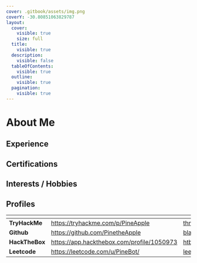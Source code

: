 ```yaml
---
cover: .gitbook/assets/img.png
coverY: -30.80851063829787
layout:
  cover:
    visible: true
    size: full
  title:
    visible: true
  description:
    visible: false
  tableOfContents:
    visible: true
  outline:
    visible: true
  pagination:
    visible: true
---
```


# About Me

## Experience



## Certifications



## Interests / Hobbies



## Profiles

<table data-view="cards"><thead><tr><th></th><th data-hidden data-card-target data-type="content-ref"></th><th data-hidden data-card-cover data-type="files"></th></tr></thead><tbody><tr><td><strong>TryHackMe</strong></td><td><a href="https://tryhackme.com/p/PineApple">https://tryhackme.com/p/PineApple</a></td><td><a href=".gitbook/assets/thm_red.png">thm_red.png</a></td></tr><tr><td><strong>Github</strong></td><td><a href="https://github.com/PinetheApple">https://github.com/PinetheApple</a></td><td><a href=".gitbook/assets/black.png">black.png</a></td></tr><tr><td><strong>HackTheBox</strong></td><td><a href="https://app.hackthebox.com/profile/1050973">https://app.hackthebox.com/profile/1050973</a></td><td><a href=".gitbook/assets/htb_green.png">htb_green.png</a></td></tr><tr><td><strong>Leetcode</strong></td><td><a href="https://leetcode.com/u/PineBot/">https://leetcode.com/u/PineBot/</a></td><td><a href=".gitbook/assets/leetcode_yellow.png">leetcode_yellow.png</a></td></tr></tbody></table>
